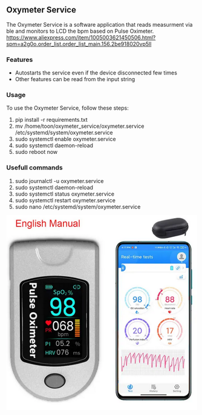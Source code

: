 ## Oxymeter Service

The Oxymeter Service is a software application that reads measurment via ble and monitors to LCD the bpm based on Pulse Oximeter.
https://www.aliexpress.com/item/1005003621450506.html?spm=a2g0o.order_list.order_list_main.156.2be918020vp5ll

### Features

- Autostarts the service even if the device disconnected few times
- Other features can be read from the input string

### Usage

To use the Oxymeter Service, follow these steps:

1. pip install -r requirements.txt
2. mv /home/toon/oxymeter_service/oxymeter.service /etc/systemd/system/oxymeter.service
3. sudo systemctl enable oxymeter.service
4. sudo systemctl daemon-reload
5. sudo reboot now


### Usefull commands
1. sudo journalctl -u oxymeter.service
2. sudo systemctl daemon-reload 
3. sudo systemctl status oxymeter.service
4. sudo systemctl restart oxymeter.service
5. sudo nano /etc/systemd/system/oxymeter.service 

![Finger Pulse](finger_pulse.PNG)
